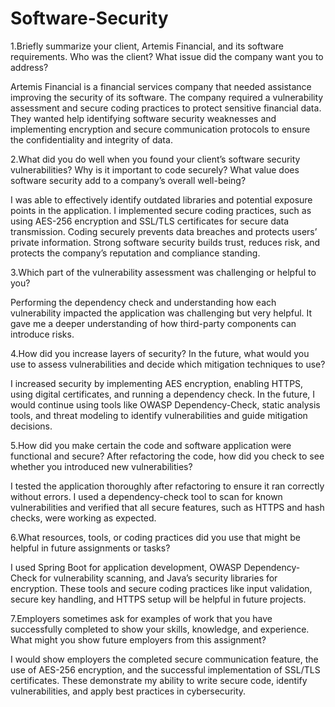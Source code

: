 # Software-Security

1.Briefly summarize your client, Artemis Financial, and its software requirements.  Who was the client? What issue did the company want you to address?
   
Artemis Financial is a financial services company that needed assistance improving the security of its software.  The company required a vulnerability assessment and secure coding practices to protect sensitive financial data.  They wanted help identifying software security weaknesses and implementing encryption and secure communication protocols to ensure the confidentiality and integrity of data.

2.What did you do well when you found your client’s software security vulnerabilities?  Why is it important to code securely?  What value does software security add to a company’s overall well-being?
   
I was able to effectively identify outdated libraries and potential exposure points in the application.  I implemented secure coding practices, such as using AES-256 encryption and SSL/TLS certificates for secure data transmission.  Coding securely prevents data breaches and protects users’ private information.  Strong software security builds trust, reduces risk, and protects the company’s reputation and compliance standing.

3.Which part of the vulnerability assessment was challenging or helpful to you?

Performing the dependency check and understanding how each vulnerability impacted the application was challenging but very helpful.  It gave me a deeper understanding of how third-party components can introduce risks.

4.How did you increase layers of security?  In the future, what would you use to assess vulnerabilities and decide which mitigation techniques to use?
   
I increased security by implementing AES encryption, enabling HTTPS, using digital certificates, and running a dependency check.  In the future, I would continue using tools like OWASP Dependency-Check, static analysis tools, and threat modeling to identify vulnerabilities and guide mitigation decisions.

5.How did you make certain the code and software application were functional and secure?  After refactoring the code, how did you check to see whether you introduced new vulnerabilities?
   
I tested the application thoroughly after refactoring to ensure it ran correctly without errors.  I used a dependency-check tool to scan for known vulnerabilities and verified that all secure features, such as HTTPS and hash checks, were working as expected.

6.What resources, tools, or coding practices did you use that might be helpful in future assignments or tasks?
   
I used Spring Boot for application development, OWASP Dependency-Check for vulnerability scanning, and Java’s security libraries for encryption.  These tools and secure coding practices like input validation, secure key handling, and HTTPS setup will be helpful in future projects.

7.Employers sometimes ask for examples of work that you have successfully completed to show your skills, knowledge, and experience. What might you show future employers from this assignment?
   
I would show employers the completed secure communication feature, the use of AES-256 encryption, and the successful implementation of SSL/TLS certificates.  These demonstrate my ability to write secure code, identify vulnerabilities, and apply best practices in cybersecurity.

